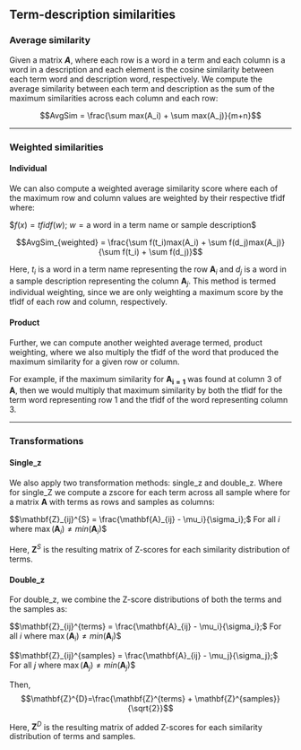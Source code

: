 ## Term-description similarities

### Average similarity
Given a matrix *__A__*, where each row is a word in a term and each column is a word in a description and each element is the cosine similarity between each term word and description word, respectively.
We compute the average similarity between each term and description as the sum of the maximum similarities across each column and each row:

$$AvgSim = \frac{\sum max(A_i) + \sum max(A_j)}{m+n}$$

------------------------
### Weighted similarities

#### Individual
We can also compute a weighted average similarity score where each of the maximum row and column values are weighted by their respective tfidf where:

$$f(x) = tfidf(w)$; $w = \text{a word in a term name or sample description}$$

$$AvgSim_{weighted} = \frac{\sum f(t_i)max(A_i) + \sum f(d_j)max(A_j)}{\sum f(t_i) + \sum f(d_j)}$$

Here, $t_i$ is a word in a term name representing the row $\mathbf{A}_i$ and $d_j$ is a word in a sample description representing the column $\mathbf{A}_j$. This method is termed individual weighting, since we are only weighting a maximum score by the tfidf of each row and column, respectively.

#### Product
Further, we can compute another weighted average termed, product weighting, where we also multiply the tfidf of the word that produced the maximum similarity for a given row or column. 

For example, if the maximum similarity for $\mathbf{A_{i=1}}$ was found at column 3 of $\mathbf{A}$, then we would multiply that maximum similarity by both the tfidf for the term word representing row 1 and the tfidf of the word representing column 3. 

------------------------
### Transformations

#### Single_z
We also apply two transformation methods: single_z and double_z. Where for single_Z we compute a zscore for each term across all sample  where for a matrix $\mathbf{A}$ with terms as rows and samples as columns:

$$\mathbf{Z}_{ij}^{S} = \frac{\mathbf{A}_{ij} - \mu_i}{\sigma_i};$ For all $i$ where $\max(\mathbf{A}_i) \neq min(\mathbf{A}_i)$$

Here, $\mathbf{Z}^{S}$ is the resulting matrix of Z-scores for each similarity distribution of terms.


#### Double_z
For double_z, we combine the Z-score distributions of both the terms and the samples as:

$$\mathbf{Z}_{ij}^{terms} = \frac{\mathbf{A}_{ij} - \mu_i}{\sigma_i};$ For all $i$ where $\max(\mathbf{A}_i) \neq min(\mathbf{A}_i)$$

$$\mathbf{Z}_{ij}^{samples} = \frac{\mathbf{A}_{ij} - \mu_j}{\sigma_j};$ For all $j$ where $\max(\mathbf{A}_j) \neq min(\mathbf{A}_j)$$

Then,
$$\mathbf{Z}^{D}=\frac{\mathbf{Z}^{terms} + \mathbf{Z}^{samples}}{\sqrt{2}}$$

Here, $\mathbf{Z}^{D}$ is the resulting matrix of added Z-scores for each similarity distribution of terms and samples.

